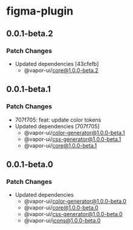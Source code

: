 # figma-plugin

## 0.0.1-beta.2

### Patch Changes

- Updated dependencies [43cfefb]
    - @vapor-ui/core@1.0.0-beta.2

## 0.0.1-beta.1

### Patch Changes

- 707f705: feat: update color tokens
- Updated dependencies [707f705]
    - @vapor-ui/color-generator@1.0.0-beta.1
    - @vapor-ui/css-generator@1.0.0-beta.1
    - @vapor-ui/core@1.0.0-beta.1

## 0.0.1-beta.0

### Patch Changes

- Updated dependencies
    - @vapor-ui/color-generator@1.0.0-beta.0
    - @vapor-ui/core@1.0.0-beta.0
    - @vapor-ui/css-generator@1.0.0-beta.0
    - @vapor-ui/icons@1.0.0-beta.0
